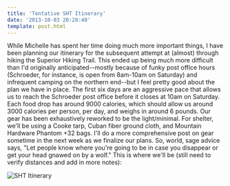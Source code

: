 ```yaml
---
title: 'Tentative SHT Itinerary'
date: '2013-10-03 20:28:40'
template: post.html
---
```


While Michelle has spent her time doing much more important things, I have been planning our itinerary for the subsequent attempt at (almost) through hiking the Superior Hiking Trail. This ended up being much more difficult than I'd originally anticipated--mostly because of funky post office hours (Schroeder, for instance, is open from 8am-10am on Saturday) and infrequent camping on the northern end--but I feel pretty good about the plan we have in place. The first six days are an aggressive pace that allows us to reach the Schroeder post office before it closes at 10am on Saturday. Each food drop has around 9000 calories, which should allow us around 3000 calories per person, per day, and weighs in around 6 pounds. Our gear has been exhaustively reworked to be the light/minimal. For shelter, we'll be using a Cooke tarp, Cuban fiber ground cloth, and Mountain Hardware Phantom +32 bags. I'll do a more comprehensive post on gear sometime in the next week as we finalize our plans. So, world, sage advice says, "Let people know where you're going to be in case you disappear or get your head gnawed on by a wolf." This is where we'll be (still need to verify distances and add in more notes):

![SHT Itinerary](http://slowtheory.openphoto.me.s3.amazonaws.com/original/201310/cues-524e198005c10.png)